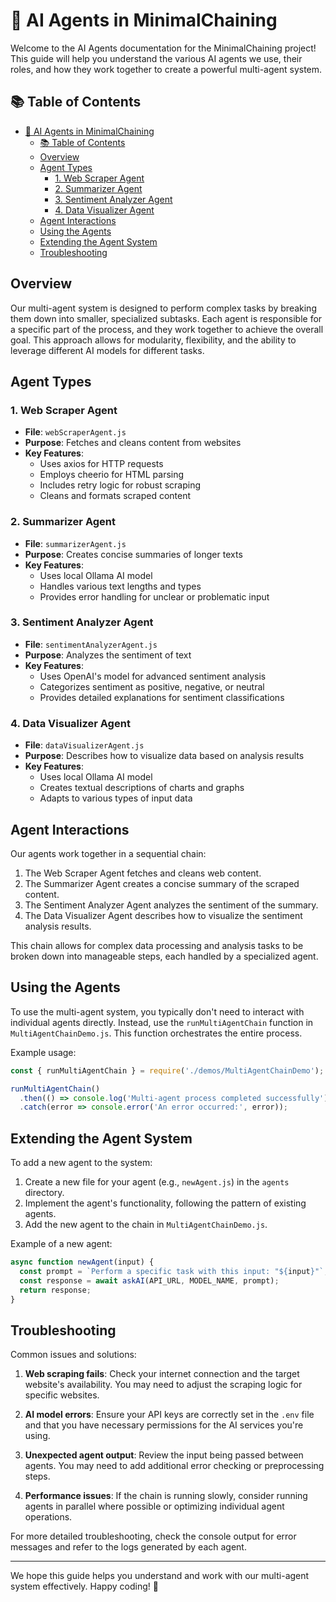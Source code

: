 # 🤖 AI Agents in MinimalChaining

Welcome to the AI Agents documentation for the MinimalChaining project! This guide will help you understand the various AI agents we use, their roles, and how they work together to create a powerful multi-agent system.

## 📚 Table of Contents

- [🤖 AI Agents in MinimalChaining](#-ai-agents-in-minimalchaining)
  - [📚 Table of Contents](#-table-of-contents)
  - [Overview](#overview)
  - [Agent Types](#agent-types)
    - [1. Web Scraper Agent](#1-web-scraper-agent)
    - [2. Summarizer Agent](#2-summarizer-agent)
    - [3. Sentiment Analyzer Agent](#3-sentiment-analyzer-agent)
    - [4. Data Visualizer Agent](#4-data-visualizer-agent)
  - [Agent Interactions](#agent-interactions)
  - [Using the Agents](#using-the-agents)
  - [Extending the Agent System](#extending-the-agent-system)
  - [Troubleshooting](#troubleshooting)

## Overview

Our multi-agent system is designed to perform complex tasks by breaking them down into smaller, specialized subtasks. Each agent is responsible for a specific part of the process, and they work together to achieve the overall goal. This approach allows for modularity, flexibility, and the ability to leverage different AI models for different tasks.

## Agent Types

### 1. Web Scraper Agent
- **File**: `webScraperAgent.js`
- **Purpose**: Fetches and cleans content from websites
- **Key Features**:
  - Uses axios for HTTP requests
  - Employs cheerio for HTML parsing
  - Includes retry logic for robust scraping
  - Cleans and formats scraped content

### 2. Summarizer Agent
- **File**: `summarizerAgent.js`
- **Purpose**: Creates concise summaries of longer texts
- **Key Features**:
  - Uses local Ollama AI model
  - Handles various text lengths and types
  - Provides error handling for unclear or problematic input

### 3. Sentiment Analyzer Agent
- **File**: `sentimentAnalyzerAgent.js`
- **Purpose**: Analyzes the sentiment of text
- **Key Features**:
  - Uses OpenAI's model for advanced sentiment analysis
  - Categorizes sentiment as positive, negative, or neutral
  - Provides detailed explanations for sentiment classifications

### 4. Data Visualizer Agent
- **File**: `dataVisualizerAgent.js`
- **Purpose**: Describes how to visualize data based on analysis results
- **Key Features**:
  - Uses local Ollama AI model
  - Creates textual descriptions of charts and graphs
  - Adapts to various types of input data

## Agent Interactions

Our agents work together in a sequential chain:

1. The Web Scraper Agent fetches and cleans web content.
2. The Summarizer Agent creates a concise summary of the scraped content.
3. The Sentiment Analyzer Agent analyzes the sentiment of the summary.
4. The Data Visualizer Agent describes how to visualize the sentiment analysis results.

This chain allows for complex data processing and analysis tasks to be broken down into manageable steps, each handled by a specialized agent.

## Using the Agents

To use the multi-agent system, you typically don't need to interact with individual agents directly. Instead, use the `runMultiAgentChain` function in `MultiAgentChainDemo.js`. This function orchestrates the entire process.

Example usage:

```javascript
const { runMultiAgentChain } = require('./demos/MultiAgentChainDemo');

runMultiAgentChain()
  .then(() => console.log('Multi-agent process completed successfully'))
  .catch(error => console.error('An error occurred:', error));
```

## Extending the Agent System

To add a new agent to the system:

1. Create a new file for your agent (e.g., `newAgent.js`) in the `agents` directory.
2. Implement the agent's functionality, following the pattern of existing agents.
3. Add the new agent to the chain in `MultiAgentChainDemo.js`.

Example of a new agent:

```javascript
async function newAgent(input) {
  const prompt = `Perform a specific task with this input: "${input}"`;
  const response = await askAI(API_URL, MODEL_NAME, prompt);
  return response;
}
```

## Troubleshooting

Common issues and solutions:

1. **Web scraping fails**: Check your internet connection and the target website's availability. You may need to adjust the scraping logic for specific websites.

2. **AI model errors**: Ensure your API keys are correctly set in the `.env` file and that you have necessary permissions for the AI services you're using.

3. **Unexpected agent output**: Review the input being passed between agents. You may need to add additional error checking or preprocessing steps.

4. **Performance issues**: If the chain is running slowly, consider running agents in parallel where possible or optimizing individual agent operations.

For more detailed troubleshooting, check the console output for error messages and refer to the logs generated by each agent.

---

We hope this guide helps you understand and work with our multi-agent system effectively. Happy coding! 🚀
